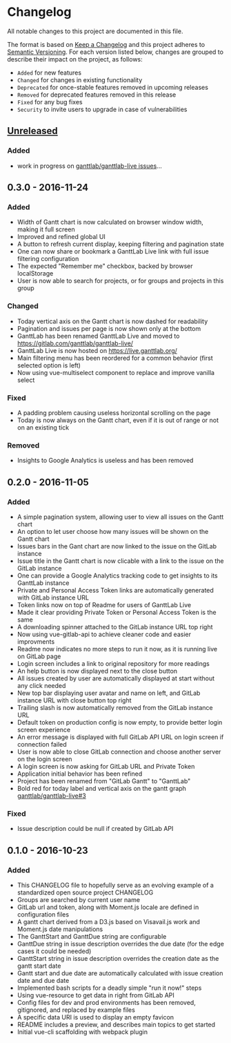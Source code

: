# Changelog
All notable changes to this project are documented in this file.

The format is based on [Keep a Changelog](http://keepachangelog.com/) and this project adheres to [Semantic Versioning](http://semver.org/). For each version listed below, changes are grouped to describe their impact on the project, as follows:

- `Added` for new features
- `Changed` for changes in existing functionality
- `Deprecated` for once-stable features removed in upcoming releases
- `Removed` for deprecated features removed in this release
- `Fixed` for any bug fixes
- `Security` to invite users to upgrade in case of vulnerabilities

## [Unreleased]
### Added
- work in progress on [ganttlab/ganttlab-live issues](https://gitlab.com/ganttlab/ganttlab-live/issues?scope=all&state=opened&utf8=%E2%9C%93&label_name%5B%5D=Feature)...

## 0.3.0 - 2016-11-24
### Added
- Width of Gantt chart is now calculated on browser window width, making it full screen
- Improved and refined global UI
- A button to refresh current display, keeping filtering and pagination state
- One can now share or bookmark a GanttLab Live link with full issue filtering configuration
- The expected "Remember me" checkbox, backed by browser localStorage
- User is now able to search for projects, or for groups and projects in this group

### Changed
- Today vertical axis on the Gantt chart is now dashed for readability
- Pagination and issues per page is now shown only at the bottom
- GanttLab has been renamed GanttLab Live and moved to https://gitlab.com/ganttlab/ganttlab-live/
- GanttLab Live is now hosted on https://live.ganttlab.org/
- Main filtering menu has been reordered for a common behavior (first selected option is left)
- Now using vue-multiselect component to replace and improve vanilla select

### Fixed
- A padding problem causing useless horizontal scrolling on the page
- Today is now always on the Gantt chart, even if it is out of range or not on an existing tick

### Removed
- Insights to Google Analytics is useless and has been removed

## 0.2.0 - 2016-11-05
### Added
- A simple pagination system, allowing user to view all issues on the Gantt chart
- An option to let user choose how many issues will be shown on the Gantt chart
- Issues bars in the Gant chart are now linked to the issue on the GitLab instance
- Issue title in the Gantt chart is now clicable with a link to the issue on the GitLab instance
- One can provide a Google Analytics tracking code to get insights to its GanttLab instance
- Private and Personal Access Token links are automatically generated with GitLab instance URL
- Token links now on top of Readme for users of GanttLab Live
- Made it clear providing Private Token or Personal Access Token is the same
- A downloading spinner attached to the GitLab instance URL top right
- Now using vue-gitlab-api to achieve cleaner code and easier improvments
- Readme now indicates no more steps to run it now, as it is running live on GitLab page
- Login screen includes a link to original repository for more readings
- An help button is now displayed next to the close button
- All issues created by user are automatically displayed at start without any click needed
- New top bar displaying user avatar and name on left, and GitLab instance URL with close button top right
- Trailing slash is now automatically removed from the GitLab instance URL
- Default token on production config is now empty, to provide better login screen experience
- An error message is displayed with full GitLab API URL on login screen if connection failed
- User is now able to close GitLab connection and choose another server on the login screen
- A login screen is now asking for GitLab URL and Private Token
- Application initial behavior has been refined
- Project has been renamed from "GitLab Gantt" to "GanttLab"
- Bold red for today label and vertical axis on the gantt graph [ganttlab/ganttlab-live#3](https://gitlab.com/ganttlab/ganttlab-live/issues/3)

### Fixed
- Issue description could be null if created by GitLab API

## 0.1.0 - 2016-10-23
### Added
- This CHANGELOG file to hopefully serve as an evolving example of a standardized open source project CHANGELOG
- Groups are searched by current user name
- GitLab url and token, along with Moment.js locale are defined in configuration files
- A gantt chart derived from a D3.js based on Visavail.js work and Moment.js date manipulations
- The GanttStart and GanttDue string are configurable
- GanttDue string in issue description overrides the due date (for the edge cases it could be needed)
- GanttStart string in issue description overrides the creation date as the gantt start date
- Gantt start and due date are automatically calculated with issue creation date and due date
- Implemented bash scripts for a deadly simple "run it now!" steps
- Using vue-resource to get data in right from GitLab API
- Config files for dev and prod environments has been removed, gitignored, and replaced by example files
- A specific data URI is used to display an empty favicon
- README includes a preview, and describes main topics to get started
- Initial vue-cli scaffolding with webpack plugin

[Unreleased]: https://gitlab.com/ganttlab/ganttlab-live/compare/v0.3.0...master